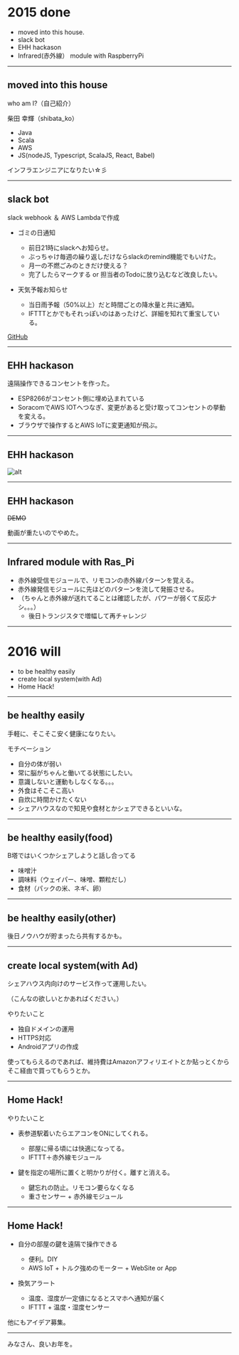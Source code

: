 
# 2015 done

- moved into this house.
- slack bot
- EHH hackason
- Infrared(赤外線） module with RaspberryPi

---

## moved into this house

who am I?（自己紹介）

柴田 幸輝（shibata_ko）

- Java
- Scala
- AWS
- JS(nodeJS, Typescript, ScalaJS, React, Babel)

インフラエンジニアになりたい☆彡

---

## slack bot

slack webhook ＆ AWS Lambdaで作成

- ゴミの日通知
  - 前日21時にslackへお知らせ。
  - ぶっちゃけ毎週の繰り返しだけならslackのremind機能でもいけた。
  - 月一の不燃ごみのときだけ使える？
  - 完了したらマークする or 担当者のTodoに放り込むなど改良したい。

- 天気予報お知らせ
  - 当日雨予報（50%以上）だと時間ごとの降水量と共に通知。
  - IFTTTとかでもそれっぽいのはあったけど、詳細を知れて重宝している。

[GitHub](https://github.com/TechResidence/slackBot)

---

## EHH hackason

遠隔操作できるコンセントを作った。

- ESP8266がコンセント側に埋め込まれている
- SoracomでAWS IOTへつなぎ、変更があると受け取ってコンセントの挙動を変える。
- ブラウザで操作するとAWS IoTに変更通知が飛ぶ。

---

## EHH hackason

![alt](./img/anko_chan.png)

---

## EHH hackason

<s>DEMO</s>

動画が重たいのでやめた。

---

## Infrared module with Ras_Pi

- 赤外線受信モジュールで、リモコンの赤外線パターンを覚える。
- 赤外線発信モジュールに先ほどのパターンを流して発振させる。
- （ちゃんと赤外線が送れてることは確認したが、パワーが弱くて反応ナシ。。。）
  - 後日トランジスタで増幅して再チャレンジ

---

# 2016 will

- to be healthy easily
- create local system(with Ad)
- Home Hack!

---

## be healthy easily

手軽に、そこそこ安く健康になりたい。

モチベーション

- 自分の体が弱い
- 常に脳がちゃんと働いてる状態にしたい。
- 意識しないと運動もしなくなる。。。
- 外食はそこそこ高い
- 自炊に時間かけたくない
- シェアハウスなので知見や食材とかシェアできるといいな。

---

## be healthy easily(food)

B塔ではいくつかシェアしようと話し合ってる

- 味噌汁
- 調味料（ウェイパー、味噌、顆粒だし）
- 食材（パックの米、ネギ、卵）

---

## be healthy easily(other)

後日ノウハウが貯まったら共有するかも。

---

## create local system(with Ad)

シェアハウス内向けのサービス作って運用したい。

（こんなの欲しいとかあればください。）

やりたいこと

- 独自ドメインの運用
- HTTPS対応
- Androidアプリの作成

使ってもらえるのであれば、維持費はAmazonアフィリエイトとか貼っとくからそこ経由で買ってもらうとか。

---

## Home Hack!

やりたいこと

- 表参道駅着いたらエアコンをONにしてくれる。
  - 部屋に帰る頃には快適になってる。
  - IFTTT＋赤外線モジュール

- 鍵を指定の場所に置くと明かりが付く。離すと消える。
  - 鍵忘れの防止。リモコン要らなくなる
  - 重さセンサー + 赤外線モジュール

---

## Home Hack!

- 自分の部屋の鍵を遠隔で操作できる
  - 便利。DIY
  - AWS IoT + トルク強めのモーター + WebSite or App

- 換気アラート
  - 温度、湿度が一定値になるとスマホへ通知が届く
  - IFTTT + 温度・湿度センサー

他にもアイデア募集。

---

みなさん、良いお年を。
